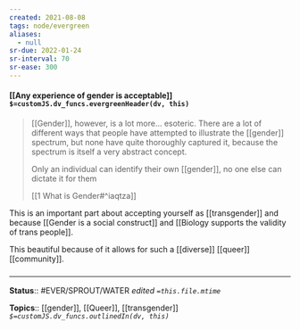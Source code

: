 ```yaml
---
created: 2021-08-08
tags: node/evergreen
aliases:
  - null
sr-due: 2022-01-24
sr-interval: 70
sr-ease: 300
---
```


#### [[Any experience of gender is acceptable]] `$=customJS.dv_funcs.evergreenHeader(dv, this)`

> [[Gender]], however, is a lot more… esoteric. There are a lot of different ways that people have attempted to illustrate the [[gender]] spectrum, but none have quite thoroughly captured it, because the spectrum is itself a very abstract concept.
> 
> Only an individual can identify their own [[gender]], no one else can dictate it for them
> 
> [[1 What is Gender#^iaqtza]]

This is an important part about accepting yourself as [[transgender]] and because [[Gender is a social construct]] and [[Biology supports the validity of trans people]].

This beautiful because of it allows for such a [[diverse]] [[queer]] [[community]].

### <hr class="footnote"/>

**Status**:: #EVER/SPROUT/WATER 
*edited `=this.file.mtime`*

**Topics**:: [[gender]], [[Queer]], [[transgender]]
*`$=customJS.dv_funcs.outlinedIn(dv, this)`*
